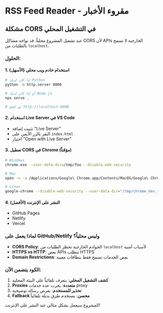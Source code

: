 # RSS Feed Reader - مقروء الأخبار

## مشكلة CORS في التشغيل المحلي

عند تشغيل المشروع محلياً، قد تواجه مشاكل CORS لأن APIs الخارجية لا تسمح بالطلبات من `localhost`.

### الحلول:

#### 1. استخدام خادم ويب محلي (الأسهل)
```bash
# إذا كان لديك Python
python -m http.server 8000

# أو إذا كان لديك Node.js
npx serve .

# ثم افتح http://localhost:8000
```

#### 2. استخدام Live Server في VS Code
- تثبيت إضافة "Live Server"
- النقر بالزر الأيمن على `index.html`
- اختيار "Open with Live Server"

#### 3. تعطيل CORS في Chrome (مؤقتاً)
```bash
# Windows
chrome.exe --user-data-dir=/tmp/foo --disable-web-security

# Mac
open -n -a /Applications/Google\ Chrome.app/Contents/MacOS/Google\ Chrome --args --user-data-dir="/tmp/chrome_dev_test" --disable-web-security

# Linux
google-chrome --disable-web-security --user-data-dir="/tmp/chrome_dev_test"
```

#### 4. النشر على الإنترنت (الأفضل)
- GitHub Pages
- Netlify
- Vercel

### لماذا يعمل على GitHub/Netlify وليس محلياً؟

- **CORS Policy**: الخوادم الخارجية تحظر الطلبات من `localhost` لأسباب أمنية
- **HTTPS vs HTTP**: بعض APIs تتطلب HTTPS
- **Domain Restrictions**: بعض الخدمات تسمح فقط بنطاقات معينة

### الكود يتضمن الآن:

1. **كشف التشغيل المحلي**: يتعرف تلقائياً على البيئة المحلية
2. **Proxies متعددة**: يجرب عدة خدمات proxy
3. **تحذير للمستخدم**: يعرض رسالة توضيحية
4. **Fallback محسن**: يستخدم طرق بديلة تلقائياً

المشروع سيعمل بشكل مثالي عند النشر على الإنترنت!